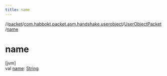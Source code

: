 ```yaml
---
title: name
---
```

//[packet](../../../index.html)/[com.habbokt.packet.asm.handshake.userobject](../index.html)/[UserObjectPacket](index.html)/[name](name.html)



# name



[jvm]\
val [name](name.html): [String](https://kotlinlang.org/api/latest/jvm/stdlib/kotlin/-string/index.html)




